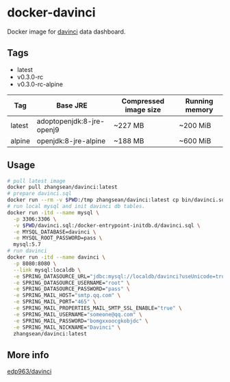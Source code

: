 # docker-davinci

Docker image for [davinci](https://github.com/edp963/davinci) data dashboard.

## Tags

* latest
* v0.3.0-rc
* v0.3.0-rc-alpine

Tag | Base JRE | Compressed image size | Running memory
---|---|---|---
latest | adoptopenjdk:8-jre-openj9 | ~227 MB | ~200 MiB
alpine | openjdk:8-jre-alpine | ~188 MB | ~600 MiB

## Usage

```sh
# pull latest image
docker pull zhangsean/davinci:latest
# prepare davinci.sql
docker run --rm -v $PWD:/tmp zhangsean/davinci:latest cp bin/davinci.sql /tmp/
# run local mysql and init davinci db tables.
docker run -itd --name mysql \
  -p 3306:3306 \
  -v $PWD/davinci.sql:/docker-entrypoint-initdb.d/davinci.sql \
  -e MYSQL_DATABASE=davinci \
  -e MYSQL_ROOT_PASSWORD=pass \
  mysql:5.7
# run davinci
docker run -itd --name davinci \
  -p 8080:8080 \
  --link mysql:localdb \
  -e SPRING_DATASOURCE_URL="jdbc:mysql://localdb/davinci?useUnicode=true&characterEncoding=UTF-8&zeroDateTimeBehavior=convertToNull&allowMultiQueries=true" \
  -e SPRING_DATASOURCE_USERNAME="root" \
  -e SPRING_DATASOURCE_PASSWORD="pass" \
  -e SPRING_MAIL_HOST="smtp.qq.com" \
  -e SPRING_MAIL_PORT="465" \
  -e SPRING_MAIL_PROPERTIES_MAIL_SMTP_SSL_ENABLE="true" \
  -e SPRING_MAIL_USERNAME="someone@qq.com" \
  -e SPRING_MAIL_PASSWORD="bomgxxoocgkobjdc" \
  -e SPRING_MAIL_NICKNAME="Davinci" \
  zhangsean/davinci:latest
```

## More info

[edp963/davinci](https://github.com/edp963/davinci)
